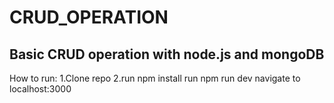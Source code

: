 # CRUD_OPERATION
## Basic CRUD operation with node.js and mongoDB
How to run:
1.Clone repo
2.run npm install
run npm run dev
navigate to localhost:3000
